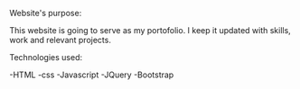 Website's purpose:

This website is going to serve as my portofolio. I keep it updated with skills, work and relevant projects.



Technologies used:

-HTML
-css
-Javascript
-JQuery
-Bootstrap
